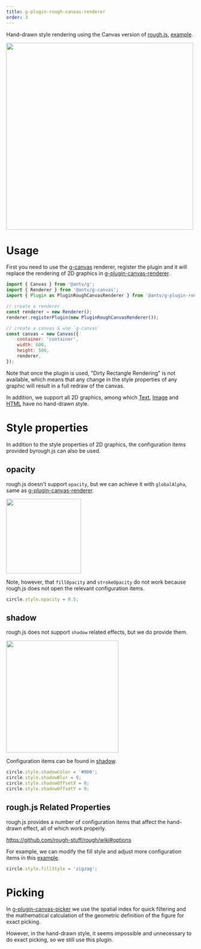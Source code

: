 ```yaml
---
title: g-plugin-rough-canvas-renderer
order: 3
---
```


Hand-drawn style rendering using the Canvas version of [rough.js](https://roughjs.com/), [example](/en/examples/plugins#rough).

<img src="https://gw.alipayobjects.com/mdn/rms_6ae20b/afts/img/A*d4iiS5_3YVIAAAAAAAAAAAAAARQnAQ" width="500">

# Usage

First you need to use the [g-canvas](/en/docs/api/renderer/canvas) renderer, register the plugin and it will replace the rendering of 2D graphics in [g-plugin-canvas-renderer](/en/docs/plugins/canvas-renderer).

```js
import { Canvas } from '@antv/g';
import { Renderer } from '@antv/g-canvas';
import { Plugin as PluginRoughCanvasRenderer } from '@antv/g-plugin-rough-canvas-renderer';

// create a renderer
const renderer = new Renderer();
renderer.registerPlugin(new PluginRoughCanvasRenderer());

// create a canvas & use `g-canvas`
const canvas = new Canvas({
    container: 'container',
    width: 600,
    height: 500,
    renderer,
});
```

Note that once the plugin is used, "Dirty Rectangle Rendering" is not available, which means that any change in the style properties of any graphic will result in a full redraw of the canvas.

In addition, we support all 2D graphics, among which [Text](/en/docs/api/basic/text), [Image](/en/docs/api/basic/image) and [HTML](/en/docs/api/basic/html) have no hand-drawn style.

# Style properties

In addition to the style properties of 2D graphics, the configuration items provided byrough.js can also be used.

## opacity

rough.js doesn't support `opacity`, but we can achieve it with `globalAlpha`, same as [g-plugin-canvas-renderer](/en/docs/plugins/canvas-renderer).

<img src="https://gw.alipayobjects.com/mdn/rms_6ae20b/afts/img/A*gl6ETYiyCCQAAAAAAAAAAAAAARQnAQ" width="200">

Note, however, that `fillOpacity` and `strokeOpacity` do not work because rough.js does not open the relevant configuration items.

```js
circle.style.opacity = 0.5;
```

## shadow

rough.js does not support `shadow` related effects, but we do provide them.

<img src="https://gw.alipayobjects.com/mdn/rms_6ae20b/afts/img/A*JKLVSrYk7BYAAAAAAAAAAAAAARQnAQ" width="300">

Configuration items can be found in [shadow](/en/docs/api/basic/display-object#shadow).

```js
circle.style.shadowColor = '#000';
circle.style.shadowBlur = 0;
circle.style.shadowOffsetX = 0;
circle.style.shadowOffsetY = 0;
```

## rough.js Related Properties

rough.js provides a number of configuration items that affect the hand-drawn effect, all of which work properly.

https://github.com/rough-stuff/rough/wiki#options

For example, we can modify the fill style and adjust more configuration items in this [example](/en/examples/plugins#rough).

```js
circle.style.fillStyle = 'zigzag';
```

# Picking

In [g-plugin-canvas-picker](/en/docs/plugins/canvas-picker) we use the spatial index for quick filtering and the mathematical calculation of the geometric definition of the figure for exact picking.

However, in the hand-drawn style, it seems impossible and unnecessary to do exact picking, so we still use this plugin.
